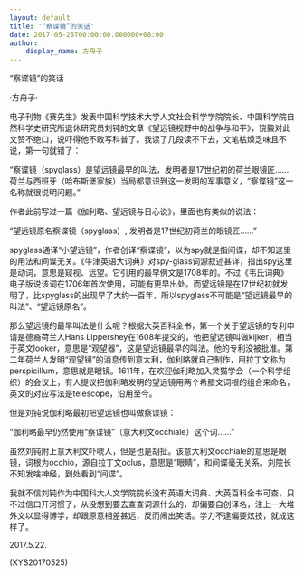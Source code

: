 ```yaml
---
layout: default
title: '“察谍镜”的笑话'
date: 2017-05-25T00:00:00.000000+08:00
author:
    display_name: 方舟子
---
```


“察谍镜”的笑话

·方舟子·

电子刊物《赛先生》发表中国科学技术大学人文社会科学学院院长、中国科学院自然科学史研究所退休研究员刘钝的文章《望远镜视野中的战争与和平》，饶毅对此文赞不绝口，说吓得他不敢写科普了。我读了几段读不下去，文笔枯燥乏味且不说，第一句就错了：

“察谍镜（spyglass）是望远镜最早的叫法，发明者是17世纪初的荷兰眼镜匠……荷兰与西班牙（哈布斯堡家族）当局都意识到这一发明的军事意义，“察谍镜”这一名称就很说明问题。”

作者此前写过一篇《伽利略、望远镜与日心说》，里面也有类似的说法：

“望远镜原名察谍镜（spyglass）, 发明者是17世纪初荷兰的眼镜匠……”

spyglass通译“小望远镜”，作者创译“察谍镜”，以为spy就是指间谍，却不知这里的用法和间谍无关。《牛津英语大词典》对spy-glass词源叙述甚详，指出spy这里是动词，意思是窥视、远望。它引用的最早例文是1708年的。不过《韦氏词典》电子版说该词在1706年首次使用，可能有更早出处。而望远镜是在17世纪初就发明了，比spyglass的出现早了大约一百年，所以spyglass不可能是“望远镜最早的叫法”、“望远镜原名”。

那么望远镜的最早叫法是什么呢？根据大英百科全书，第一个关于望远镜的专利申请是德裔荷兰人Hans Lippershey在1608年提交的，他把望远镜叫做kijker，相当于英文looker，意思是“观望器”，这是望远镜最早的叫法。他的专利没被批准。第二年荷兰人发明“观望镜”的消息传到意大利，伽利略就自己制作，用拉丁文称为perspicillum，意思就是眼镜。1611年，在欢迎伽利略加入灵猫学会（一个科学组织）的会议上，有人提议把伽利略发明的望远镜用两个希腊文词根的组合来命名，英文的对应写法是telescope，沿用至今。

但是刘钝说伽利略最初把望远镜也叫做察谍镜：

“伽利略最早仍然使用“察谍镜”（意大利文occhiale）这个词……”

虽然刘钝附上意大利文吓唬人，但是也是胡扯。该意大利文occhiale的意思是眼镜，词根为occhio，源自拉丁文oclus，意思是“眼睛”，和间谍毫无关系。刘院长不知发啥神经，到处看到“间谍”。

我就不信刘钝作为中国科大人文学院院长没有英语大词典、大英百科全书可查，只不过信口开河惯了，从没想到要去查查词源什么的，却偏要自创译名，注上一大堆外文以显得博学，却跟原意相差甚远，反而闹出笑话。学力不逮偏要炫技，就成这样了。

2017.5.22.

(XYS20170525)


